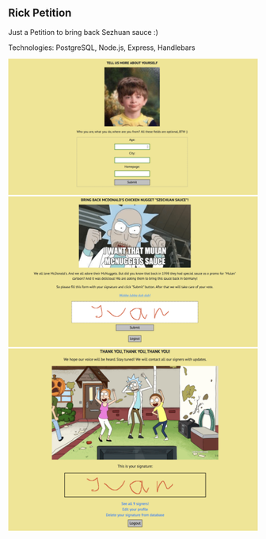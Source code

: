 ## Rick Petition
Just a Petition to bring back Sezhuan sauce :)

Technologies: PostgreSQL, Node.js, Express, Handlebars

![My image](https://github.com/ozonep/rick_petition/blob/master/screenshot1.png)
![My image](https://github.com/ozonep/rick_petition/blob/master/screenshot2.png)
![My image](https://github.com/ozonep/rick_petition/blob/master/screenshot3.png)
